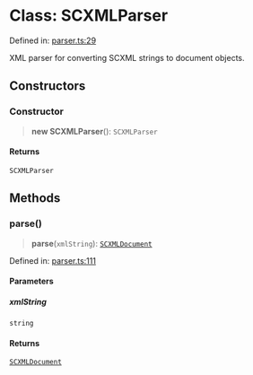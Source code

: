 # Class: SCXMLParser

Defined in: [parser.ts:29](https://github.com/caweinshenker/scxml-js/blob/7dd2f3af253aee1431983d9212ae959f7d7083ba/src/parser.ts#L29)

XML parser for converting SCXML strings to document objects.

## Constructors

### Constructor

> **new SCXMLParser**(): `SCXMLParser`

#### Returns

`SCXMLParser`

## Methods

### parse()

> **parse**(`xmlString`): [`SCXMLDocument`](../interfaces/SCXMLDocument.md)

Defined in: [parser.ts:111](https://github.com/caweinshenker/scxml-js/blob/7dd2f3af253aee1431983d9212ae959f7d7083ba/src/parser.ts#L111)

#### Parameters

##### xmlString

`string`

#### Returns

[`SCXMLDocument`](../interfaces/SCXMLDocument.md)
